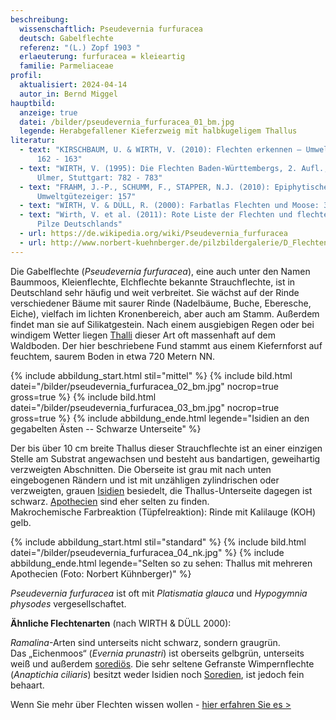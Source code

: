 ```yaml
---
beschreibung:
  wissenschaftlich: Pseudevernia furfuracea
  deutsch: Gabelflechte
  referenz: "(L.) Zopf 1903 "
  erlaeuterung: furfuracea = kleieartig
  familie: Parmeliaceae
profil:
  aktualisiert: 2024-04-14
  autor_in: Bernd Miggel
hauptbild:
  anzeige: true
  datei: /bilder/pseudevernia_furfuracea_01_bm.jpg
  legende: Herabgefallener Kieferzweig mit halbkugeligem Thallus
literatur:
  - text: "KIRSCHBAUM, U. & WIRTH, V. (2010): Flechten erkennen – Umwelt bewerten:
      162 - 163"
  - text: "WIRTH, V. (1995): Die Flechten Baden-Württembergs, 2. Aufl., 1006 S.;
      Ulmer, Stuttgart: 782 - 783"
  - text: "FRAHM, J.-P., SCHUMM, F., STAPPER, N.J. (2010): Epiphytische Flechten als
      Umweltgütezeiger: 157"
  - text: "WIRTH, V. & DÜLL, R. (2000): Farbatlas Flechten und Moose: 36"
  - text: "Wirth, V. et al. (2011): Rote Liste der Flechten und flechtenbewohnende
      Pilze Deutschlands"
  - url: https://de.wikipedia.org/wiki/Pseudevernia_furfuracea
  - url: http://www.norbert-kuehnberger.de/pilzbildergalerie/D_Flechten-Lichenes_-_226_Arten/index.htm
---
```

Die Gabelflechte (*Pseudevernia furfuracea*), eine auch unter den Namen Baummoos, Kleienflechte, Elchflechte bekannte Strauchflechte, ist in Deutschland sehr häufig und weit verbreitet. Sie wächst auf der Rinde verschiedener Bäume mit saurer Rinde (Nadelbäume, Buche, Eberesche, Eiche), vielfach im lichten Kronenbereich, aber auch am Stamm. Außerdem findet man sie auf Silikatgestein. Nach einem ausgiebigen Regen oder bei windigem Wetter liegen [Thalli](Thallus "Glossar") dieser Art oft massenhaft auf dem Waldboden. Der hier beschriebene Fund stammt aus einem Kiefernforst auf feuchtem, saurem Boden in etwa 720 Metern NN.

{% include abbildung_start.html stil="mittel" %}
{% include bild.html datei="/bilder/pseudevernia_furfuracea_02_bm.jpg" nocrop=true gross=true %}
{% include bild.html datei="/bilder/pseudevernia_furfuracea_03_bm.jpg" nocrop=true gross=true %}
{% include abbildung_ende.html legende="Isidien an den gegabelten Ästen -- Schwarze Unterseite" %}

Der bis über 10 cm breite Thallus dieser Strauchflechte ist an einer einzigen Stelle am Substrat angewachsen und besteht aus bandartigen, geweihartig verzweigten Abschnitten. Die Oberseite ist grau mit nach unten eingebogenen Rändern und ist mit unzähligen zylindrischen oder verzweigten, grauen [Isidien](Isidien "Glossar") besiedelt, die Thallus-Unterseite dagegen ist schwarz. [Apothecien](Apothecien "Glossar") sind eher selten zu finden.\
Makrochemische Farbreaktion (Tüpfelreaktion): Rinde mit Kalilauge (KOH) gelb.

{% include abbildung_start.html stil="standard" %}
{% include bild.html datei="/bilder/pseudevernia_furfuracea_04_nk.jpg" %}
{% include abbildung_ende.html legende="Selten so zu sehen: Thallus mit mehreren Apothecien  (Foto: Norbert Kühnberger)" %}

*Pseudevernia furfuracea* ist oft mit *Platismatia glauca* und *Hypogymnia physodes* vergesellschaftet.

**Ähnliche Flechtenarten** (nach WIRTH & DÜLL 2000):

*Ramalina*-Arten sind unterseits nicht schwarz, sondern graugrün.\
Das „Eichenmoos“ (*Evernia prunastri*) ist oberseits gelbgrün, unterseits weiß und außerdem [sorediös](sorediös "Glossar"). Die sehr seltene Gefranste Wimpernflechte (*Anaptichia ciliaris*) besitzt weder Isidien noch [Soredien](Soredien "Glossar"), ist jedoch fein behaart.

Wenn Sie mehr über Flechten wissen wollen - [hier erfahren Sie es >](/verwandt/flechten)